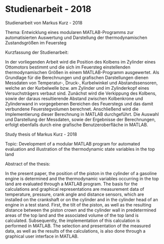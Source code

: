 # Studienarbeit - 2018

Studienarbeit von Markus Kurz - 2018

Thema: Entwicklung eines modularen MATLAB-Programms zur automatisierten Auswertung und Darstellung der thermodynamischen Zustandsgrößen im Feuersteg

Kurzfassung der Studienarbeit:

In der vorliegenden Arbeit wird die Position des Kolbens im Zylinder eines Ottomotors bestimmt und die sich im Feuersteg einstellenden thermodynamischen Größen in einem MATLAB-Programm ausgewertet. Als Grundlage für die Berechnungen und grafischen Darstellungen dienen Messdaten von Temperatur-, Druck-, Kurbelwinkel und Abstandssensoren, welche an der Kurbelwelle bzw. am Zylinder und im Zylinderkopf eines Versuchsträgers verbaut sind. 
Zunächst wird die Verkippung des Kolbens, sowie der daraus resultierende Abstand zwischen Kolbenkrone und Zylinderwand in vorgegebenen Bereichen des Feuerstegs und das damit verbundene Feuerstegvolumen berechnet. Anschließend wird die Implementierung dieser Berechnung in MATLAB durchgeführt. Die Auswahl und Darstellung der Messdaten, sowie der Ergebnisse der Berechnungen, erfolgt ebenfalls durch eine grafische Benutzeroberfläche in MATLAB.



Study thesis of Markus Kurz - 2018

Topic: Development of a modular MATLAB program for automated evaluation and illustration of the thermodynamic state variables in the top land

Abstract of the thesis:

In the present paper, the position of the piston in the cylinder of a gasoline engine is determined and the thermodynamic variables occurring in the top land are evaluated through a MATLAB program. The basis for the calculations and graphical representations are measurement data of temperature, pressure, crank angle and distance sensors, which are installed on the crankshaft or on the cylinder and in the cylinder head of an engine in a test stand. 
First, the tilt of the piston, as well as the resulting distance between the piston crown and the cylinder wall in predetermined areas of the top land and the associated volume of the top land is calculated. Subsequently, the implementation of this calculation is performed in MATLAB. The selection and presentation of the measured data, as well as the results of the calculations, is also done through a graphical user interface in MATLAB. 
